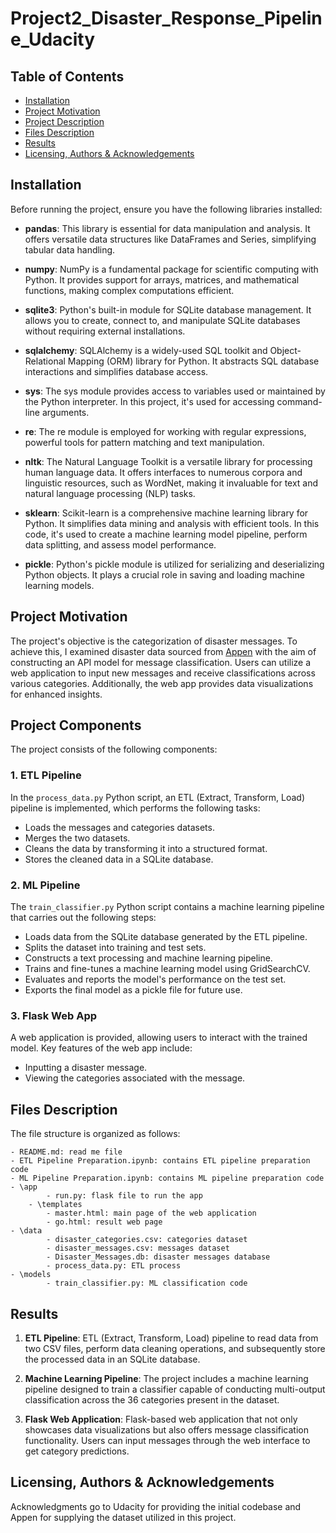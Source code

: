 # Project2_Disaster_Response_Pipeline_Udacity

## Table of Contents

- [Installation](#installation)
- [Project Motivation](#project-motivation)
- [Project Description](#project-description)
- [Files Description](#files-description)
- [Results](#results)
- [Licensing, Authors & Acknowledgements](#licensing-authors-acknowledgements)

## Installation

Before running the project, ensure you have the following libraries installed:

- **pandas**: This library is essential for data manipulation and analysis. It offers versatile data structures like DataFrames and Series, simplifying tabular data handling.

- **numpy**: NumPy is a fundamental package for scientific computing with Python. It provides support for arrays, matrices, and mathematical functions, making complex computations efficient.

- **sqlite3**: Python's built-in module for SQLite database management. It allows you to create, connect to, and manipulate SQLite databases without requiring external installations.

- **sqlalchemy**: SQLAlchemy is a widely-used SQL toolkit and Object-Relational Mapping (ORM) library for Python. It abstracts SQL database interactions and simplifies database access.

- **sys**: The sys module provides access to variables used or maintained by the Python interpreter. In this project, it's used for accessing command-line arguments.

- **re**: The re module is employed for working with regular expressions, powerful tools for pattern matching and text manipulation.

- **nltk**: The Natural Language Toolkit is a versatile library for processing human language data. It offers interfaces to numerous corpora and linguistic resources, such as WordNet, making it invaluable for text and natural language processing (NLP) tasks.

- **sklearn**: Scikit-learn is a comprehensive machine learning library for Python. It simplifies data mining and analysis with efficient tools. In this code, it's used to create a machine learning model pipeline, perform data splitting, and assess model performance.

- **pickle**: Python's pickle module is utilized for serializing and deserializing Python objects. It plays a crucial role in saving and loading machine learning models.


## Project Motivation

The project's objective is the categorization of disaster messages. To achieve this, I examined disaster data sourced from [Appen](https://appen.com/) with the aim of constructing an API model for message classification. Users can utilize a web application to input new messages and receive classifications across various categories. Additionally, the web app provides data visualizations for enhanced insights.

## Project Components

The project consists of the following components:

### 1. ETL Pipeline

In the `process_data.py` Python script, an ETL (Extract, Transform, Load) pipeline is implemented, which performs the following tasks:

- Loads the messages and categories datasets.
- Merges the two datasets.
- Cleans the data by transforming it into a structured format.
- Stores the cleaned data in a SQLite database.

### 2. ML Pipeline

The `train_classifier.py` Python script contains a machine learning pipeline that carries out the following steps:

- Loads data from the SQLite database generated by the ETL pipeline.
- Splits the dataset into training and test sets.
- Constructs a text processing and machine learning pipeline.
- Trains and fine-tunes a machine learning model using GridSearchCV.
- Evaluates and reports the model's performance on the test set.
- Exports the final model as a pickle file for future use.

### 3. Flask Web App

A web application is provided, allowing users to interact with the trained model. Key features of the web app include:

- Inputting a disaster message.
- Viewing the categories associated with the message.

 
## Files Description

The file structure is organized as follows:

	- README.md: read me file
	- ETL Pipeline Preparation.ipynb: contains ETL pipeline preparation code
	- ML Pipeline Preparation.ipynb: contains ML pipeline preparation code
	- \app
			- run.py: flask file to run the app
		- \templates
			- master.html: main page of the web application 
			- go.html: result web page
	- \data
			- disaster_categories.csv: categories dataset
			- disaster_messages.csv: messages dataset
			- Disaster_Messages.db: disaster messages database
			- process_data.py: ETL process
	- \models
			- train_classifier.py: ML classification code




## Results

1. **ETL Pipeline**: ETL (Extract, Transform, Load) pipeline to read data from two CSV files, perform data cleaning operations, and subsequently store the processed data in an SQLite database.

2. **Machine Learning Pipeline**: The project includes a machine learning pipeline designed to train a classifier capable of conducting multi-output classification across the 36 categories present in the dataset.

3. **Flask Web Application**: Flask-based web application that not only showcases data visualizations but also offers message classification functionality. Users can input messages through the web interface to get category predictions.

## Licensing, Authors & Acknowledgements

Acknowledgments go to Udacity for providing the initial codebase and Appen for supplying the dataset utilized in this project.

##








































